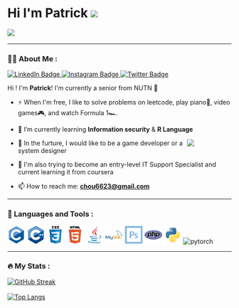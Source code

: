 <div id="header" align="left">
  
  <h1>
  Hi I'm Patrick
  <img src="https://media.giphy.com/media/hvRJCLFzcasrR4ia7z/giphy.gif" width="30px"/>
  </h1>
  
  <div>
    <img src="https://media.giphy.com/media/PI3QGKFN6XZUCMMqJm/giphy.gif">
  </div>
</div>

---

### :man_technologist: About Me :

<div id="badges">
    <a href="https://www.linkedin.com/in/%E5%AD%90%E6%A6%86-%E5%91%A8-4156b2247/">
      <img src="https://img.shields.io/badge/LinkedIn-blue?style=for-the-badge&logo=linkedin&logoColor=white" alt="LinkedIn Badge"/>
    </a>
    <a href="https://www.instagram.com/chou_6623/"> 
      <img src="https://img.shields.io/badge/Instagram-pink?style=for-the-badge&logo=instagram&logoColor=white" alt="Instagram Badge"/>
    </a>
    <a href="https://twitter.com/Trickslolll">
      <img src="https://img.shields.io/badge/Twitter-blue?style=for-the-badge&logo=twitter&logoColor=white" alt="Twitter Badge"/>
    </a>
  </div>
  
Hi ! I'm **Patrick**! I'm currently a senior from NUTN :thought_balloon:

- :zap: When I'm free, I like to solve problems on leetcode, play piano:musical_keyboard:, video games:video_game:, and watch Formula 1:racing_car:.

- 🌱 I’m currently learning **Information security** & **R Language**

<img src="https://media.giphy.com/media/RN8FdaB6T1bkkI5n4I/giphy.gif" width="100" align="right"/>

- :pushpin: In the furture, I would like to be a game developer or a system designer

- :checkered_flag: I'm also trying to become an entry-level IT Support Specialist and current learning it from coursera

- 📫 How to reach me: **chou6623@gmail.com**

---

### :toolbox: Languages and Tools :
<div align="left"> 

  <img src="https://raw.githubusercontent.com/devicons/devicon/master/icons/c/c-original.svg" alt="c" width="40" height="40"/> 
  <img src="https://raw.githubusercontent.com/devicons/devicon/master/icons/cplusplus/cplusplus-original.svg" alt="cplusplus" width="40" height="40"/> 
  <img src="https://raw.githubusercontent.com/devicons/devicon/master/icons/css3/css3-original-wordmark.svg" alt="css3" width="40" height="40"/> 
  <img src="https://raw.githubusercontent.com/devicons/devicon/master/icons/html5/html5-original-wordmark.svg" alt="html5" width="40" height="40"/>  
  <img src="https://raw.githubusercontent.com/devicons/devicon/master/icons/java/java-original.svg" alt="java" width="40" height="40"/> 
  <img src="https://raw.githubusercontent.com/devicons/devicon/master/icons/mysql/mysql-original-wordmark.svg" alt="mysql" width="40" height="40"/>
  <img src="https://raw.githubusercontent.com/devicons/devicon/master/icons/photoshop/photoshop-line.svg" alt="photoshop" width="40" height="40"/> 
  <img src="https://raw.githubusercontent.com/devicons/devicon/master/icons/php/php-original.svg" alt="php" width="40" height="40"/> 
  <img src="https://raw.githubusercontent.com/devicons/devicon/master/icons/python/python-original.svg" alt="python" width="40" height="40"/>
  <img src="https://www.vectorlogo.zone/logos/pytorch/pytorch-icon.svg" alt="pytorch" width="40" height="40"/>
 </div>

---

### :fire: My Stats :
[![GitHub Streak](http://github-readme-streak-stats.herokuapp.com?user=Trickslolll&theme=neon-dark&date_format=j%2Fn%5B%2FY%5D)](https://git.io/streak-stats)
<br><br>
[![Top Langs](https://github-readme-stats.vercel.app/api/top-langs/?username=Trickslolll&layout=compact&theme=vision-friendly-dark)](https://github.com/anuraghazra/github-readme-stats)
